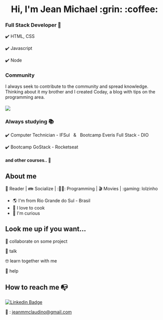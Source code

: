 

<h1 align="center"> Hi, I'm Jean Michael :grin: :coffee: </h1>

### Full Stack Developer :briefcase:

✔️ HTML, CSS

✔️ Javascript

✔️ Node

### Community

I always seek to contribute to the community and spread knowledge. Thinking about it my brother and I created Coday, a blog with tips on the programming area.

#### <a href="https://coday.netlify.app/" target="_blank" style="color:black !important; text-decoration: none;"> <img src="https://coday.netlify.app/static/1ec13f31462098e7d6a4fa51409f1b68/69585/logo-coday.png" /> </a>

### Always studying :books:

✔️ Computer Technician - IFSul &nbsp; & &nbsp; Bootcamp Everis Full Stack - DIO

✔️ Bootcamp GoStack - Rocketseat

#### and other courses.. :rocket:

## About me 

:book: Reader | :family: Socialize | :👨‍💻: Programming | :clapper: Movies | :gaming: lolzinho

- :earth_americas: I'm from Rio Grande do Sul - Brasil
- :hamburger: I love to cook
- :eyes: I'm curious

## Look me up if you want...

👯 collaborate on some project

:speech_balloon: talk

🤓 learn together with me

:punch: help


## How to reach me :mailbox_with_no_mail:

[![Linkedin Badge](https://img.shields.io/badge/-LinkedIn-blue?style=flat-square&logo=Linkedin&logoColor=white&link=https://www.linkedin.com/in/christy-hauschild/)](https://www.linkedin.com/in/christy-hauschild/)

:email: : jeanmmclaudino@gmail.com
